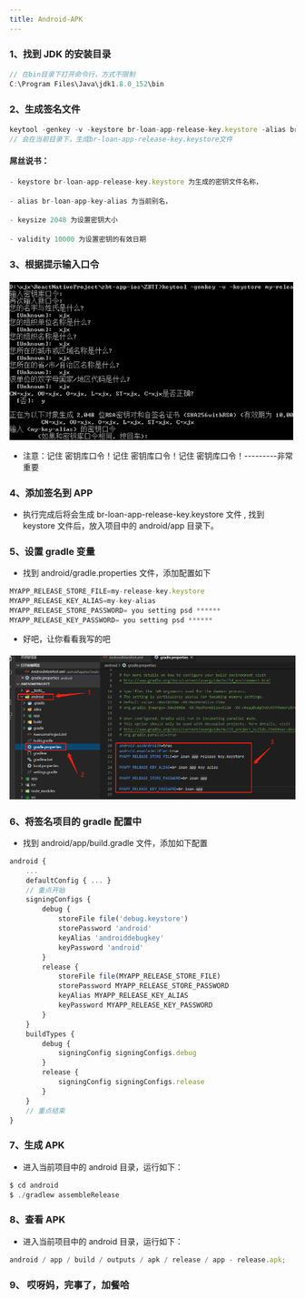 ```yaml
---
title: Android-APK
---
```


### 1、找到 JDK 的安装目录

```js
// 在bin目录下打开命令行，方式不限制
C:\Program Files\Java\jdk1.8.0_152\bin
```

### 2、生成签名文件

```js
keytool -genkey -v -keystore br-loan-app-release-key.keystore -alias br-loan-app-key-alias -keyalg RSA -keysize 2048 -validity 10000
// 会在当前目录下，生成br-loan-app-release-key.keystore文件
```

#### 屌丝说书：

```js
- keystore br-loan-app-release-key.keystore 为生成的密钥文件名称，

- alias br-loan-app-key-alias 为当前别名，

- keysize 2048 为设置密钥大小

- validity 10000 为设置密钥的有效日期
```

### 3、根据提示输入口令

<div style="text-align: center;margin-top:20px"><img src="./images/setPwd.png" /></div>

- <a>注意：记住 密钥库口令！记住 密钥库口令！记住 密钥库口令！---------非常重要</a>

### 4、添加签名到 APP

- 执行完成后将会生成 br-loan-app-release-key.keystore 文件 , 找到 keystore 文件后，放入项目中的 android/app 目录下。

### 5、设置 gradle 变量

- 找到 <a>android/gradle.properties</a> 文件，添加配置如下

```js
MYAPP_RELEASE_STORE_FILE=my-release-key.keystore
MYAPP_RELEASE_KEY_ALIAS=my-key-alias
MYAPP_RELEASE_STORE_PASSWORD= you setting psd ******
MYAPP_RELEASE_KEY_PASSWORD= you setting psd ******
```

- 好吧，让你看看我写的吧

<div style="text-align: center;margin-top:20px"><img src="./images/keystore.png" /></div>

### 6、将签名项目的 gradle 配置中

- 找到 android/app/build.gradle 文件，添加如下配置

```js
android {
    ...
    defaultConfig { ... }
    // 重点开始
    signingConfigs {
        debug {
            storeFile file('debug.keystore')
            storePassword 'android'
            keyAlias 'androiddebugkey'
            keyPassword 'android'
        }
        release {
            storeFile file(MYAPP_RELEASE_STORE_FILE)
            storePassword MYAPP_RELEASE_STORE_PASSWORD
            keyAlias MYAPP_RELEASE_KEY_ALIAS
            keyPassword MYAPP_RELEASE_KEY_PASSWORD
        }
    }
    buildTypes {
        debug {
            signingConfig signingConfigs.debug
        }
        release {
            signingConfig signingConfigs.release
        }
    }
    // 重点结束
}
```

### 7、生成 APK

- 进入当前项目中的 android 目录，运行如下：

```js
$ cd android
$ ./gradlew assembleRelease
```

### 8、查看 APK

- 进入当前项目中的 android 目录，运行如下：

```js
android / app / build / outputs / apk / release / app - release.apk;
```

### 9、 哎呀妈，完事了，加餐哈
